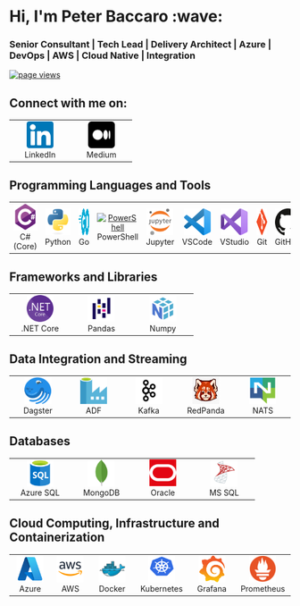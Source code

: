 <h1 align="left" id="peterbaccaro-title">Hi, I'm Peter Baccaro :wave:</h1>
<h3 align="left">Senior Consultant | Tech Lead | Delivery Architect | Azure | DevOps | AWS | Cloud Native | Integration</h3>

<p align="left">
  <a href="https://github.com/peterbaccaro/peterbaccaro">
    <img src="https://komarev.com/ghpvc/?username=peterbaccaro" alt="page views" />
  </a>
</p>

<h2 align="left">Connect with me on:</h2>

<table>
  <tr>
    <td align="center" width="96">
      <a href="https://www.linkedipeterbaccaron.com/in/peterbaccaro">
        <img src="./img/linkedin.png" width="48" height="48" alt="LinkedIn" />
      </a>
      <br>LinkedIn
    </td>
    <td align="center" width="96">
      <a href="https://medium.com/@pbacc.uk">
        <img src="./img/medium.png" width="48" height="48" alt="Python" />
      </a>
      <br>Medium
    </td>
  </tr>
</table>

<h2 align="left">Programming Languages and Tools</h2>

<table>
  <tr>
    <td align="center" width="96">
      <a href="#peterbaccaro-tech">
        <img src="./img/csharp.svg" width="48" height="48" alt="C# (Core)" />
      </a>
      <br>C# (Core)
    </td>
    <td align="center" width="96">
      <a href="#peterbaccaro-tech">
        <img src="./img/python.svg" width="48" height="48" alt="Python" />
      </a>
      <br>Python
    </td>
    <td align="center" width="96">
      <a href="#peterbaccaro-tech">
        <img src="./img/golang.svg" width="48" height="48" alt="Golang" />
      </a>
      <br>Go
    </td>
    <td align="center" width="96">
      <a href="#peterbaccaro-tech">
        <img src="https://raw.githubusercontent.com/PowerShell/PowerShell/master/assets/ps_black_128.svg" width="48" height="48" alt="PowerShell" />
      </a>
      <br>PowerShell
    </td>
    <td align="center" width="96">
        <a href="#peterbaccaro-tech">
          <img src="./img/jupyter-notebook.png" width="48" height="48" alt="Jupyter" />
        </a>
        <br>Jupyter
    </td>
    <td align="center" width="96">
        <a href="#peterbaccaro-tech">
          <img src="./img/vscode.svg" width="48" height="48" alt="VSCode" />
        </a>
        <br>VSCode
    </td>
    <td align="center" width="96">
        <a href="#peterbaccaro-tech">
          <img src="./img/visual-studio.svg" width="48" height="48" alt="VStudio" />
        </a>
        <br>VStudio
    </td>
    <td align="center" width="96">
        <a href="#peterbaccaro-tech">
          <img src="./img/git.svg" width="48" height="48" alt="Git" />
        </a>
        <br>Git
    </td>
    <td align="center" width="96">
        <a href="#peterbaccaro-tech">
          <img src="./img/github.svg" width="48" height="48" alt="GitHub" />
        </a>
        <br>GitHub
    </td>
  </tr>
</table>

<h2 align="left">Frameworks and Libraries</h2>

<table>
  <tr>
    <td align="center" width="96">
      <a href="#peterbaccaro-tech">
        <img src="./img/dotnet-core.png" width="48" height="48" alt=".NET Core" />
      </a>
      <br>.NET Core
    </td>
    <td align="center" width="96">
      <a href="#peterbaccaro-tech">
        <img src="./img/pandas.png" width="48" height="48" alt="Pandas" />
      </a>
      <br>Pandas
    </td>
    <td align="center" width="96">
      <a href="#peterbaccaro-tech">
        <img src="./img/numpy.png" width="48" height="48" alt="Numpy" />
      </a>
      <br>Numpy
    </td>
  </tr>
</table>

<h2 align="left">Data Integration and Streaming</h2>

<table>
  <tr>
    <td align="center" width="96">
      <a href="#peterbaccaro-tech">
        <img src="./img/dagster.svg" width="48" height="48" alt="Dagster" />
      </a>
      <br>Dagster
    </td>
    <td align="center" width="96">
        <a href="#peterbaccaro-tech">
          <img src="./img/data-factory.svg" width="48" height="48" alt="Azue Data Factory" />
        </a>
        <br>ADF
    </td>
    <td align="center"  width="96">
      <a href="#peterbaccaro-tech">
        <img src="./img/kafka.png" width="48" height="48" alt="Kafka" />
      </a>
      <br>Kafka
    </td>
    <td align="center" width="96">
        <a href="#peterbaccaro-tech">
          <img src="./img/redpanda.png" width="48" height="48" alt="RedPanda" />
        </a>
        <br>RedPanda
    </td>
    <td align="center" width="96">
      <a href="#peterbaccaro-tech">
        <img src="./img/nats.png" width="48" height="48" alt="NATS" />
      </a>
      <br>NATS
    </td>
  </tr>
</table>

<h2 align="left">Databases</h2>

<table>
  <tr>
    <td align="center" width="96">
        <a href="#peterbaccaro-tech" >
          <img src="./img/azure-sql.png" width="48" height="48" alt="Azure SQL" />
        </a>
        <br>Azure SQL
    </td>
    <td align="center" width="96">
      <a href="#peterbaccaro-tech">
        <img src="./img/mongodb.svg" width="48" height="48" alt="MongoDB" />
      </a>
      <br>MongoDB
    </td>
    <td align="center" width="96">
      <a href="#peterbaccaro-tech">
        <img src="./img/oracle.png" width="48" height="48" alt="Oracle" />
      </a>
      <br>Oracle
    </td>
    <td align="center" width="96">
      <a href="#peterbaccaro-tech">
        <img src="./img/microsoft-sql-server.png" width="48" height="48" alt="MS SQL" />
       </a>
      <br>MS SQL
    </td>
  </tr>
</table>

<h2 align="left">Cloud Computing, Infrastructure and Containerization</h2>

<table>
  <td align="center" width="96">
    <a href="#peterbaccaro-tech">
      <img src="./img/azure.svg" width="48" height="48" alt="Azure" />
    </a>
    <br>Azure
  </td>
  <td align="center" width="96">
      <a href="#peterbaccaro-tech">
        <img src="./img/aws.png" width="48" height="48" alt="AWS" />
      </a>
      <br>AWS
  </td>
    <td align="center" width="96"> 
      <a href="#peterbaccaro-tech" >
        <img src="./img/docker.svg" width="48" height="48" alt="Docker" />
      </a>
      <br>Docker
    </td>
    <td align="center" width="96">
      <a href="#peterbaccaro-tech" >
        <img src="https://raw.githubusercontent.com/cncf/artwork/master/projects/kubernetes/icon/color/kubernetes-icon-color.svg" width="48" height="48" alt="Kubernetes" />
      </a>
      <br>Kubernetes
    </td>
    <td align="center" width="96">
      <a href="#peterbaccaro-tech" >
        <img src="https://raw.githubusercontent.com/grafana/grafana/master/public/img/grafana_icon.svg" width="48" height="48" alt="Grafana" />
      </a>
      <br>Grafana
    </td>
    <td align="center" width="96">
      <a href="#peterbaccaro-tech" >
        <img src="./img/prometheus.svg" width="48" height="48" alt="Prometheus" />
      </a>
      <br>Prometheus
    </td>
  </tr>
</table>

